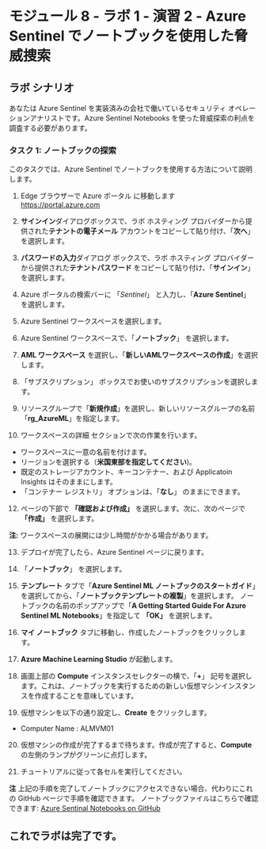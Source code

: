 ﻿# モジュール 8 - ラボ 1 - 演習 2 - Azure Sentinel でノートブックを使用した脅威捜索

## ラボ シナリオ

あなたは Azure Sentinel を実装済みの会社で働いているセキュリティ オペレーションアナリストです。Azure Sentinel Notebooks を使った脅威探索の利点を調査する必要があります。

### タスク 1: ノートブックの探索

このタスクでは、Azure Sentinel でノートブックを使用する方法について説明します。

1. Edge ブラウザーで Azure ポータル に移動します　https://portal.azure.com

2. **サインイン**ダイアログボックスで、ラボ ホスティング プロバイダーから提供された**テナントの電子メール** アカウントをコピーして貼り付け、「**次へ**」を選択します。

3. **パスワードの入力**ダイアログ ボックスで、ラボ ホスティング プロバイダーから提供された**テナントパスワード** をコピーして貼り付け、「**サインイン**」を選択します。

5. Azure ポータルの検索バーに 「*Sentinel*」 と入力し、「**Azure Sentinel**」 を選択します。

6. Azure Sentinel ワークスペースを選択します。

7. Azure Sentinel ワークスペースで、「**ノートブック**」 を選択します。

8. **AML ワークスペース** を選択し、「**新しいAMLワークスペースの作成**」を選択します。

9.	「サブスクリプション」 ボックスでお使いのサブスクリプションを選択します。

10.	リソースグループで「**新規作成**」を選択し、新しいリソースグループの名前「**rg_AzureML**」を指定します。 

11.	ワークスペースの詳細 セクションで次の作業を行います。
- ワークスペースに一意の名前を付けます。
- リージョンを選択する（**米国東部を指定してください**)。
- 既定のストレージアカウント、キーコンテナー、および Applicatoin Insights はそのままにします。 
- 「コンテナー レジストリ」 オプションは、「**なし**」 のままにできます。

12.	ページの下部で **「確認および作成」** を選択します。次に、次のページで **「作成」** を選択します。 

**注:** ワークスペースの展開には少し時間がかかる場合があります。 

13.	デプロイが完了したら、Azure Sentinel ページに戻ります。

15. 「**ノートブック**」 を選択します。 

15. **テンプレート** タブで「**Azure Sentinel ML ノートブックのスタートガイド**」を選択してから、「**ノートブックテンプレートの複製**」を選択します。  ノートブックの名前のポップアップで「**A Getting Started Guide For Azure Sentinel ML Notebooks**」を指定して **「OK」** を選択します。

16. **マイ ノートブック** タブに移動し、作成したノートブックをクリックします。

16. **Azure Machine Learning Studio** が起動します。

17.	画面上部の **Compute** インスタンスセレクターの横で、「**+**」 記号を選択します。これは、ノートブックを実行するための新しい仮想マシンインスタンスを作成することを意味しています。

18.	仮想マシンを以下の通り設定し、**Create** をクリックします。

  - Computer Name : ALMVM01

20.	仮想マシンの作成が完了するまで待ちます。作成が完了すると、**Compute** の左側のランプがグリーンに点灯します。

21. チュートリアルに従って各セルを実行してください。

**注** 上記の手順を完了してノートブックにアクセスできない場合、代わりにこれの GitHub ページで手順を確認できます。  ノートブックファイルはこちらで確認できます: [Azure Sentinal Notebooks on GitHub](https://github.com/Azure/Azure-Sentinel-Notebooks/blob/8122bca32387d60a8ee9c058ead9d3ab8f4d61e6/A%20Getting%20Started%20Guide%20For%20Azure%20Sentinel%20ML%20Notebooks.ipynb) 

## これでラボは完了です。
